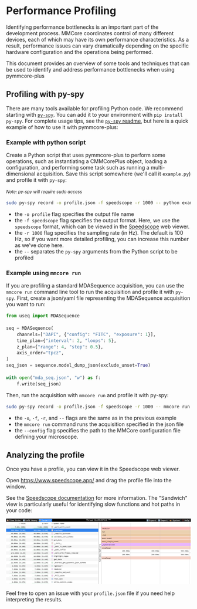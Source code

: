# Performance Profiling

Identifying performance bottlenecks is an important part of the development
process. MMCore coordinates control of many different devices, each of which may
have its own performance characteristics. As a result, performance issues can
vary dramatically depending on the specific hardware configuration and the
operations being performed.

This document provides an overview of some tools and techniques that can be used
to identify and address performance bottlenecks when using pymmcore-plus

## Profiling with py-spy

There are many tools available for profiling Python code. We recommend starting
with [`py-spy`](https://github.com/benfred/py-spy).  You can add it to your
environment with `pip install py-spy`.  For complete usage tips, see the
[`py-spy` readme](https://github.com/benfred/py-spy?tab=readme-ov-file#usage),
but here is a quick example of how to use it with pymmcore-plus:

### Example with python script

Create a Python script that uses pymmcore-plus to perform some operations, such
as instantiating a CMMCorePlus object, loading a configuration, and performing
some task such as running a multi-dimensional acquisition.  Save this script
somewhere (we'll call it `example.py`) and profile it with `py-spy`:

<small><em>Note: py-spy will require sudo access</em></small>

```sh
sudo py-spy record -o profile.json -f speedscope -r 1000 -- python example.py
```

- the `-o profile` flag specifies the output file name
- the `-f speedscope` flag specifies the output format.  Here, we use the
  `speedscope` format, which can be viewed in the [Speedscope](https://www.speedscope.app/)
  web viewer.
- the `-r 1000` flag specifies the sampling rate (in Hz).  The default is 100 Hz, so if
  you want more detailed profiling, you can increase this number as we've done here.
- the `--` separates the `py-spy` arguments from the Python script to be profiled

### Example using `mmcore run`

If you are profiling a standard MDASequence acquisition, you can use the `mmcore run`
command line tool to run the acquisition and profile it with `py-spy`.  First, create
a json/yaml file representing the MDASequence acquisition you want to run:

```python
from useq import MDASequence

seq = MDASequence(
    channels=["DAPI", {"config": "FITC", "exposure": 1}],
    time_plan={"interval": 2, "loops": 5},
    z_plan={"range": 4, "step": 0.5},
    axis_order="tpcz",
)
seq_json = sequence.model_dump_json(exclude_unset=True)

with open("mda_seq.json", "w") as f:
    f.write(seq_json)
```

Then, run the acquisition with `mmcore run` and profile it with py-spy:

```sh
sudo py-spy record -o profile.json -f speedscope -r 1000 -- mmcore run mda_seq.json --config your_mm_config.cfg
```

- the `-o`, `-f`, `-r`, and `--` flags are the same as in the previous example
- the `mmcore run` command runs the acquisition specified in the json file
- the `--config` flag specifies the path to the MMCore configuration file defining your microscope.

## Analyzing the profile

Once you have a profile, you can view it in the Speedscope web viewer.

Open <https://www.speedscope.app/> and drag the profile file into the window.

See the [Speedscope documentation](https://github.com/jlfwong/speedscope#usage)
for more information.  The "Sandwich" view is particularly useful for identifying
slow functions and hot paths in your code:

![Speedscope Sandwich View](./images/speedscope.png)

Feel free to open an issue with your `profile.json` file if you need help
interpreting the results.
